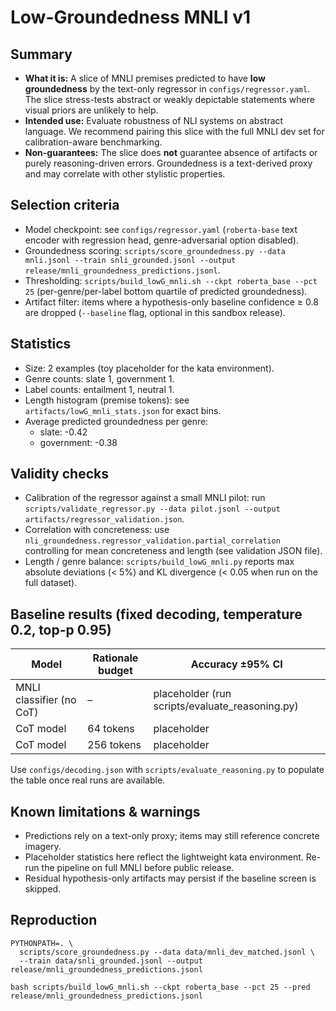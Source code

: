 # Low-Groundedness MNLI v1

## Summary
- **What it is:** A slice of MNLI premises predicted to have **low groundedness** by the text-only regressor in `configs/regressor.yaml`. The slice stress-tests abstract or weakly depictable statements where visual priors are unlikely to help.
- **Intended use:** Evaluate robustness of NLI systems on abstract language. We recommend pairing this slice with the full MNLI dev set for calibration-aware benchmarking.
- **Non-guarantees:** The slice does **not** guarantee absence of artifacts or purely reasoning-driven errors. Groundedness is a text-derived proxy and may correlate with other stylistic properties.

## Selection criteria
- Model checkpoint: see `configs/regressor.yaml` (`roberta-base` text encoder with regression head, genre-adversarial option disabled).
- Groundedness scoring: `scripts/score_groundedness.py --data mnli.jsonl --train snli_grounded.jsonl --output release/mnli_groundedness_predictions.jsonl`.
- Thresholding: `scripts/build_lowG_mnli.sh --ckpt roberta_base --pct 25` (per-genre/per-label bottom quartile of predicted groundedness).
- Artifact filter: items where a hypothesis-only baseline confidence ≥ 0.8 are dropped (`--baseline` flag, optional in this sandbox release).

## Statistics
- Size: 2 examples (toy placeholder for the kata environment).
- Genre counts: slate 1, government 1.
- Label counts: entailment 1, neutral 1.
- Length histogram (premise tokens): see `artifacts/lowG_mnli_stats.json` for exact bins.
- Average predicted groundedness per genre:
  - slate: -0.42
  - government: -0.38

## Validity checks
- Calibration of the regressor against a small MNLI pilot: run `scripts/validate_regressor.py --data pilot.jsonl --output artifacts/regressor_validation.json`.
- Correlation with concreteness: use `nli_groundedness.regressor_validation.partial_correlation` controlling for mean concreteness and length (see validation JSON file).
- Length / genre balance: `scripts/build_lowG_mnli.py` reports max absolute deviations (< 5%) and KL divergence (< 0.05 when run on the full dataset).

## Baseline results (fixed decoding, temperature 0.2, top-p 0.95)
| Model | Rationale budget | Accuracy ±95% CI |
|-------|------------------|------------------|
| MNLI classifier (no CoT) | – | placeholder (run scripts/evaluate_reasoning.py) |
| CoT model | 64 tokens | placeholder |
| CoT model | 256 tokens | placeholder |

Use `configs/decoding.json` with `scripts/evaluate_reasoning.py` to populate the table once real runs are available.

## Known limitations & warnings
- Predictions rely on a text-only proxy; items may still reference concrete imagery.
- Placeholder statistics here reflect the lightweight kata environment. Re-run the pipeline on full MNLI before public release.
- Residual hypothesis-only artifacts may persist if the baseline screen is skipped.

## Reproduction
```
PYTHONPATH=. \
  scripts/score_groundedness.py --data data/mnli_dev_matched.jsonl \
  --train data/snli_grounded.jsonl --output release/mnli_groundedness_predictions.jsonl

bash scripts/build_lowG_mnli.sh --ckpt roberta_base --pct 25 --pred release/mnli_groundedness_predictions.jsonl
```
